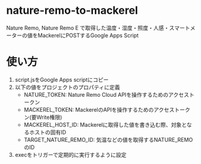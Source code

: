 # nature-remo-to-mackerel

Nature Remo, Nature Remo E で取得した温度・湿度・照度・人感・スマートメーターの値をMackerelにPOSTするGoogle Apps Script

# 使い方

1. script.jsをGoogle Apps scriptにコピー
1. 以下の値をプロジェクトのプロパティに定義
    - NATURE_TOKEN: Nature Remo Cloud APIを操作するためのアクセストークン
    - MACKEREL_TOKEN: MackerelのAPIを操作するためのアクセストークン(要Write権限)
    - MACKEREL_HOST_ID: Mackerelに取得した値を書き込む際、対象となるホストの固有ID
    - TARGET_NATURE_REMO_ID: 気温などの値を取得するNATURE_REMOのID
1. execをトリガーで定期的に実行するように設定
